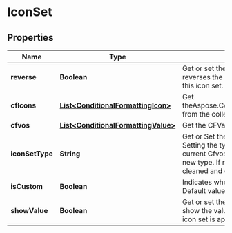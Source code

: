 
# IconSet

## Properties
Name | Type | Description | Notes
------------ | ------------- | ------------- | -------------
**reverse** | **Boolean** | Get or set the flag indicating whether to reverses the default order of the   icons in this icon set.  Default value is false.              |  [optional]
**cfIcons** | [**List&lt;ConditionalFormattingIcon&gt;**](ConditionalFormattingIcon.md) | Get theAspose.Cells.ConditionalFormattingIcon from the collection |  [optional]
**cfvos** | [**List&lt;ConditionalFormattingValue&gt;**](ConditionalFormattingValue.md) | Get the CFValueObjects instance. |  [optional]
**iconSetType** | **String** | Get or Set the icon set type to display.  Setting the type will auto check    if the current Cfvos&#39;s count is accord with the new type. If not accord,    old Cfvos will be cleaned and default Cfvos will be added.              |  [optional]
**isCustom** | **Boolean** | Indicates whether the icon set is custom.  Default value is false. |  [optional]
**showValue** | **Boolean** | Get or set the flag indicating whether to show the values of the cells on    which this icon set is applied.  Default value is true.              |  [optional]



